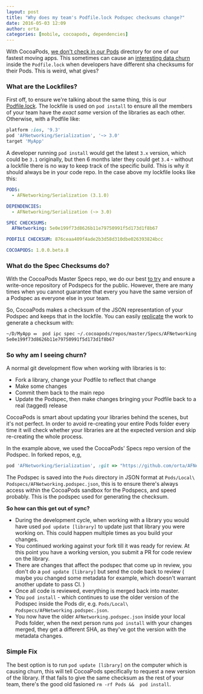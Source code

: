 ```yaml
---
layout: post
title: "Why does my team's Podfile.lock Podspec checksums change?"
date: 2016-05-03 12:09
author: orta
categories: [mobile, cocoapods, dependencies]
---
```


With CocoaPods, [we don't check in our Pods](https://github.com/artsy/eigen/issues/418) directory for one of our fastest moving apps. This sometimes can cause an [interesting data churn](https://github.com/artsy/eigen/pull/1464) inside the `Podfile.lock` when developers have different sha checksums for their Pods. This is weird, what gives?

<!-- more -->

### What are the Lockfiles?

First off, to ensure we're talking about the same thing, this is our [Podfile.lock](https://github.com/artsy/eigen/blob/master/Podfile.lock). The lockfile is used on `pod install` to ensure all the members of your team have the _exact same_ version of the libraries as each other. Otherwise, with a Podfile like:

```ruby
platform :ios, '9.3'
pod 'AFNetworking/Serialization', '~> 3.0'
target 'MyApp'
```

A developer running `pod install` would get the latest `3.x` version, which could be `3.1` originally, but then 6 months later they could get `3.4` - without a lockfile there is no way to keep track of the specific build. This is why it should always be in your code repo. In the case above my lockfile looks like this:

``` yaml
PODS:
  - AFNetworking/Serialization (3.1.0)

DEPENDENCIES:
  - AFNetworking/Serialization (~> 3.0)

SPEC CHECKSUMS:
  AFNetworking: 5e0e199f73d8626b11e79750991f5d173d1f8b67

PODFILE CHECKSUM: 876ceaa409f4ade2b3d58d310dbe026393824bcc

COCOAPODS: 1.0.0.beta.8
````

### What do the Spec Checksums do?

With the CocoaPods Master Specs repo, we do our best [to try](https://github.com/CocoaPods/Specs/pull/12199) and ensure a write-once repository of Podspecs for the public. However, there are many times when you cannot guarantee that every you have the same version of a Podspec as everyone else in your team.

So, CocoaPods makes a checksum of the JSON representation of your Podspec and keeps that in the lockfile. You can easily [replicate](https://github.com/CocoaPods/CocoaPods/issues/3371) the work to generate a checksum with:

``` sh
~/D/MyApp ⏛  pod ipc spec ~/.cocoapods/repos/master/Specs/AFNetworking/3.1.0/AFNetworking.podspec.json  | openssl sha1
5e0e199f73d8626b11e79750991f5d173d1f8b67
```

### So why am I seeing churn?

A normal git development flow when working with libraries is to:

* Fork a library, change your Podfile to reflect that change
* Make some changes
* Commit them back to the main repo
* Update the Podspec, then make changes bringing your Podfile back to a real (tagged) release

CocoaPods is smart about updating your libraries behind the scenes, but it's not perfect. In order to avoid re-creating your entire Pods folder every time it will check whether your libraries are at the expected version and skip re-creating the whole process.

In the example above, we used the CocoaPods' Specs repo version of the Podspec. In forked repos, e,g,

``` ruby
pod 'AFNetworking/Serialization', :git => "https://github.com/orta/AFNetworking.git", :commit => "6f31b5c7bcbd59d4dac7e92e215d3c2c22f3400e"
```

The Podspec is saved into the `Pods` directory in JSON format at `Pods/Local\ Podspecs/AFNetworking.podspec.json`, this is to ensure there's always access within the CocoaPods sandbox for the Podspecs, and speed probably. This is the podspec used for generating the checksum.

**So how can this get out of sync?**

* During the development cycle, when working with a library you would have used `pod update [library]` to update just that library you were working on.  This could happen multiple times as you build your changes.
* You continued working against your fork till it was ready for review. At this point you have a working version, you submit a PR for code review on the library.
* There are changes that affect the podspec that come up in review, you don't do a `pod update [library]` but send the code back to review ( maybe you changed some metadata for example, which doesn't warrant another update to pass CI. )
* Once all code is reviewed, everything is merged back into master.
* You `pod install` - which continues to use the older version of the Podspec inside the Pods dir, e.g. `Pods/Local\ Podspecs/AFNetworking.podspec.json`.
* You now have the older `AFNetworking.podspec.json` inside your local Pods folder, when the next person runs `pod install` with your changes merged, they get a different SHA, as they've got the version with the metadata changes.

### Simple Fix

The best option is to run `pod update [library]` on the computer which is causing churn, this will tell CocoaPods specifically to request a new version of the library. If that fails to give the same checksum as the rest of your team, there's the good old fasioned `rm -rf Pods &&  pod install`.

